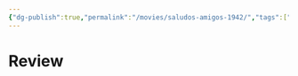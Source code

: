 ```yaml
---
{"dg-publish":true,"permalink":"/movies/saludos-amigos-1942/","tags":["movies"],"created":"2024-06-04","updated":"2025-10-16"}
---
```



# Review
